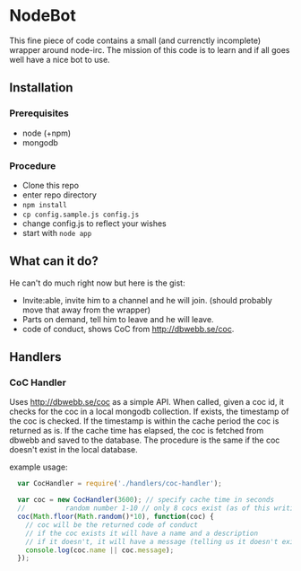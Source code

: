# NodeBot

This fine piece of code contains a small (and currenctly incomplete) wrapper around node-irc.
The mission of this code is to learn and if all goes well have a nice bot to use.

## Installation

### Prerequisites
* node (+npm)
* mongodb

### Procedure

* Clone this repo
* enter repo directory
* `npm install`
* `cp config.sample.js config.js`
* change config.js to reflect your wishes
* start with `node app`

## What can it do?

He can't do much right now but here is the gist:

* Invite:able, invite him to a channel and he will join. (should probably move that away from the wrapper)
* Parts on demand, tell him to leave and he will leave.
* code of conduct, shows CoC from http://dbwebb.se/coc.

## Handlers

### CoC Handler

Uses http://dbwebb.se/coc as a simple API.
When called, given a coc id, it checks for the coc in a local mongodb collection.
If exists, the timestamp of the coc is checked. If the timestamp is within the cache period
the coc is returned as is. If the cache time has elapsed, the coc is fetched from dbwebb and saved to the database.
The procedure is the same if the coc doesn't exist in the local database.

example usage:
```JavaScript
  var CocHandler = require('./handlers/coc-handler');

  var coc = new CocHandler(3600); // specify cache time in seconds
  //          random number 1-10 // only 8 cocs exist (as of this writing), set it to 10 to show possibility and handling of nonexistent cocs.
  coc(Math.floor(Math.random()*10), function(coc) {
    // coc will be the returned code of conduct
    // if the coc exists it will have a name and a description
    // if it doesn't, it will have a message (telling us it doesn't exist)
    console.log(coc.name || coc.message);
  });
```
